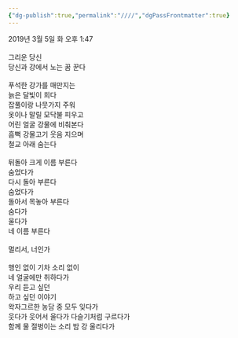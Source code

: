 ```yaml
---
{"dg-publish":true,"permalink":"////","dgPassFrontmatter":true}
---
```



2019년 3월 5일 화 오후 1:47<br/>
<br/>
그리운 당신<br/>
당신과 강에서 노는 꿈 꾼다<br/>
<br/>
푸석한 강가를 매만지는<br/>
늙은 달빛이 희다<br/>
잡풀이랑 나뭇가지 주워<br/>
옷이나 말릴 모닥불 피우고<br/>
어린 얼굴 강물에 비춰본다<br/>
흠뻑 강물고기 웃음 지으며<br/>
철교 아래 숨는다<br/>
<br/>
뒤돌아 크게 이름 부른다<br/>
숨었다가<br/>
다시 돌아 부른다<br/>
숨었다가<br/>
돌아서 목놓아 부른다<br/>
숨다가<br/>
울다가<br/>
네 이름 부른다<br/>
<br/>
멀리서, 너인가<br/>
<br/>
행인 없이 기차 소리 없이<br/>
네 얼굴에만 취하다가<br/>
우리 듣고 싶던<br/>
하고 싶던 이야기<br/>
왁자그르한 농담 중 모두 잊다가<br/>
웃다가 웃어서 울다가 다슬기처럼 구르다가<br/>
함께 물 절벙이는 소리 밤 강 울리다가<br/>